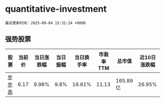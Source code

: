 # quantitative-investment

`最后更新时间：2025-09-04 15:31:24 +0800`

## 强势股票

|股票|当前价|当日涨跌幅|当日振幅|当日换手率|市盈率TTM|总市值|近10日涨跌幅|
|----|----|----|----|----|----|----|----|
|[步步高](https://xueqiu.com/S/SZ002251)|6.17|9.98%|9.8%|16.61%|11.13|165.89亿|26.95%|
